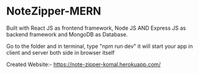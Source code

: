 # NoteZipper-MERN
Built with React JS as frontend framework, Node JS AND Express JS as backend framework and MongoDB as Database.

Go to the folder and in terminal, type "npm run dev" it will start your app in client and server both side in browser itself

Created Website:- https://note-zipper-komal.herokuapp.com/
